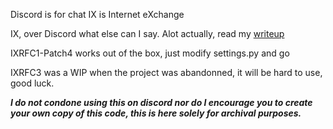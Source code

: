 Discord is for chat
IX is Internet eXchange

IX, over Discord
what else can I say.
Alot actually, read my [writeup](https://github.com/RaidAndFade/IX90/blob/master/ixrfc1.txt)


IXRFC1-Patch4 works out of the box, just modify settings.py and go

IXRFC3 was a WIP when the project was abandonned, it will be hard to use, good luck. 

***I do not condone using this on discord nor do I encourage you to create your own copy of this code, this is here solely for archival purposes.***
